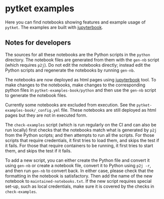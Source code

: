 # pytket examples

Here you can find notebooks showing features and example usage of `pytket`. The examples are built with [jupyterbook](https://jupyterbook.org/en/stable/intro.html).


## Notes for developers

The sources for all these notebooks are the Python scripts in the `python`
directory. The notebook files are generated from them with the `gen-nb` script
(which requires `p2j`). Do not edit the notebooks directly; instead edit the
Python scripts and regenerate the notebooks by running `gen-nb`.

The notebooks are now deployed as html pages using [jupyterbook](https://jupyterbook.org/en/stable/intro.html) tool. To make changes to the notebooks, make changes to the corresponding python files in `pytket-examples-book/python` and then use the `gen-nb` script to generate the notebook files.

Currently some notebooks are excluded from execution. See the `pytket-examples-book/_config.yml` file. These notebooks are still deployed as html pages but they are not in executed form.

The `check-examples` script (which is run regularly on the CI and can also be
run locally) first checks that the notebooks match what is generated by `p2j`
from the Python scripts; and then attempts to run all the scripts. For those
scripts that require credentials, it first tries to load them, and skips the
test if it fails. For those that require containers to be running, it first
tries to start them, and skips the test if it fails.

To add a new script, you can either create the Python file and convert it using
`gen-nb` or create a notebook file, convert it to Python using `p2j -r`, and
then run `gen-nb` to convert back. In either case, please check that the
formatting in the notebook is satisfactory. Then add the name of the new
notebook to `maintained-notebooks.txt`. If the new script requires special
set-up, such as local credentials, make sure it is covered by the checks in
`check-examples`.
